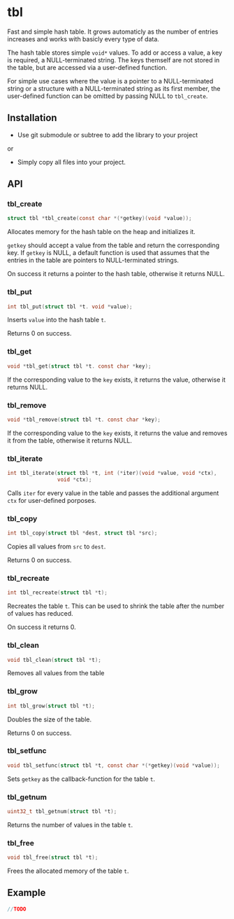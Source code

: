 tbl
===

Fast and simple hash table. It grows automaticly as the number of entries
increases and works with basicly every type of data.

The hash table stores simple `void*` values. To add or access a value, a key is
required, a NULL-terminated string. The keys themself are not stored in the
table, but are accessed via a user-defined function.

For simple use cases where the value is a pointer to a NULL-terminated string
or a structure with a NULL-terminated string as its first member, the
user-defined function can be omitted by passing NULL to `tbl_create`.


Installation
------------

* Use git submodule or subtree to add the library to your project

or

* Simply copy all files into your project.


API
---

### tbl_create

```c
struct tbl *tbl_create(const char *(*getkey)(void *value));
```

Allocates memory for the hash table on the heap and initializes it.

`getkey` should accept a value from the table and return the corresponding key.
If `getkey` is NULL, a default function is used that assumes that the entries
in the table are pointers to NULL-terminated strings.

On success it returns a pointer to the hash table, otherwise it returns NULL.


### tbl_put

```c
int tbl_put(struct tbl *t. void *value);
```

Inserts `value` into the hash table `t`.

Returns 0 on success.


### tbl_get

```c
void *tbl_get(struct tbl *t. const char *key);
```

If the corresponding value to the `key` exists, it returns the value, otherwise
it returns NULL.


### tbl_remove

```c
void *tbl_remove(struct tbl *t. const char *key);
```

If the corresponding value to the `key` exists, it returns the value and
removes it from the table, otherwise it returns NULL.


### tbl_iterate

```c
int tbl_iterate(struct tbl *t, int (*iter)(void *value, void *ctx),
                void *ctx);
```

Calls `iter` for every value in the table and passes the additional argument
`ctx` for user-defined porposes.


### tbl_copy

```c
int tbl_copy(struct tbl *dest, struct tbl *src);
```

Copies all values from `src` to `dest`.

Returns 0 on success.


### tbl_recreate

```c
int tbl_recreate(struct tbl *t);
```

Recreates the table `t`. This can be used to shrink the table after the number
of values has reduced.

On success it returns 0.


### tbl_clean

```c
void tbl_clean(struct tbl *t);
```

Removes all values from the table


### tbl_grow

```c
int tbl_grow(struct tbl *t);
```

Doubles the size of the table.

Returns 0 on success.


### tbl_setfunc

```c
void tbl_setfunc(struct tbl *t, const char *(*getkey)(void *value));
```

Sets `getkey` as the callback-function for the table `t`.


### tbl_getnum

```c
uint32_t tbl_getnum(struct tbl *t);
```

Returns the number of values in the table `t`.


### tbl_free

```c
void tbl_free(struct tbl *t);
```

Frees the allocated memory of the table `t`.

Example
-------

```c
//TODO


```
